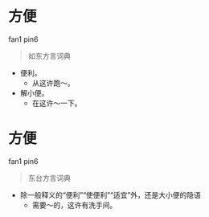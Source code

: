# 方便
fan1 pin6
> 如东方言词典
- 便利。
  - 从这许跑～。
- 解小便。
  - 在这许～一下。

# 方便
fan1 pin6
> 东台方言词典
- 除一般释义的“便利”“使便利”“适宜”外，还是大小便的隐语
  - 需要～的，这许有洗手间。
